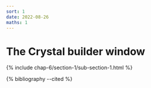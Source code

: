```yaml
---
sort: 1
date: 2022-08-26
maths: 1
---
```


# The Crystal builder window

{% include chap-6/section-1/sub-section-1.html %}

{% bibliography --cited %}

